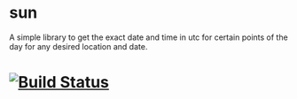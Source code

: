# sun
A simple library to get the exact date and time in utc for certain points of the day for any desired location and date.

# [![Build Status](https://travis-ci.com/doniseferi/sun.svg?branch=master)](https://travis-ci.com/doniseferi/sun)